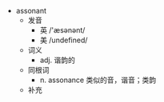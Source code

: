 - assonant
  - 发音
    - 英 /'æsənənt/
    - 美 /undefined/
  - 词义
    - adj. 谐韵的
  - 同根词
    - n. assonance 类似的音，谐音；类韵
  - 补充